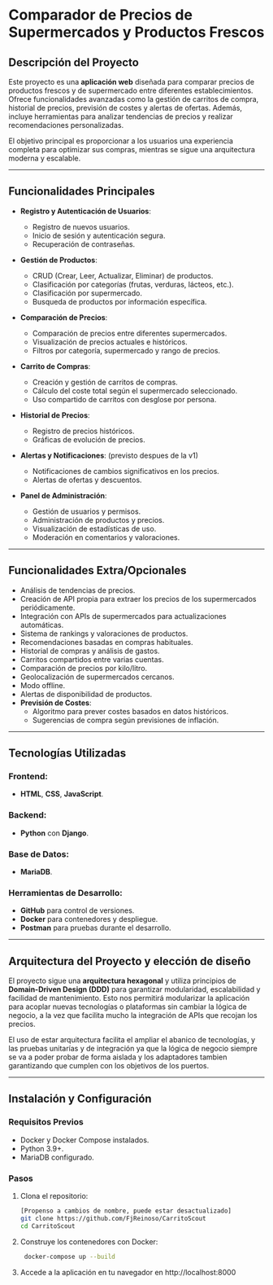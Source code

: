 # Comparador de Precios de Supermercados y Productos Frescos

## Descripción del Proyecto

Este proyecto es una **aplicación web** diseñada para comparar precios de productos frescos y de supermercado entre diferentes establecimientos. Ofrece funcionalidades avanzadas como la gestión de carritos de compra, historial de precios, previsión de costes y alertas de ofertas. Además, incluye herramientas para analizar tendencias de precios y realizar recomendaciones personalizadas.

El objetivo principal es proporcionar a los usuarios una experiencia completa para optimizar sus compras, mientras se sigue una arquitectura moderna y escalable.

---

## Funcionalidades Principales

- **Registro y Autenticación de Usuarios**:
  - Registro de nuevos usuarios.
  - Inicio de sesión y autenticación segura.
  - Recuperación de contraseñas.

- **Gestión de Productos**:
  - CRUD (Crear, Leer, Actualizar, Eliminar) de productos.
  - Clasificación por categorías (frutas, verduras, lácteos, etc.).
  - Clasificación por supermercado.
  - Busqueda de productos por información específica.

- **Comparación de Precios**:
  - Comparación de precios entre diferentes supermercados.
  - Visualización de precios actuales e históricos.
  - Filtros por categoría, supermercado y rango de precios.

- **Carrito de Compras**:
  - Creación y gestión de carritos de compras.
  - Cálculo del coste total según el supermercado seleccionado.
  - Uso compartido de carritos con desglose por persona.

- **Historial de Precios**:
  - Registro de precios históricos.
  - Gráficas de evolución de precios.

- **Alertas y Notificaciones**: (previsto despues de la v1)
  - Notificaciones de cambios significativos en los precios.
  - Alertas de ofertas y descuentos.

- **Panel de Administración**:
  - Gestión de usuarios y permisos.
  - Administración de productos y precios.
  - Visualización de estadísticas de uso.
  - Moderación en comentarios y valoraciones.

---

## Funcionalidades Extra/Opcionales

- Análisis de tendencias de precios.
- Creación de API propia para extraer los precios de los supermercados periódicamente.
- Integración con APIs de supermercados para actualizaciones automáticas.
- Sistema de rankings y valoraciones de productos.
- Recomendaciones basadas en compras habituales.
- Historial de compras y análisis de gastos.
- Carritos compartidos entre varias cuentas.
- Comparación de precios por kilo/litro.
- Geolocalización de supermercados cercanos.
- Modo offline.
- Alertas de disponibilidad de productos.
- **Previsión de Costes**:
  - Algoritmo para prever costes basados en datos históricos.
  - Sugerencias de compra según previsiones de inflación.

---

## Tecnologías Utilizadas

### **Frontend**:
- **HTML**, **CSS**, **JavaScript**.

### **Backend**:
- **Python** con **Django**.

### **Base de Datos**:
- **MariaDB**.

### **Herramientas de Desarrollo**:
- **GitHub** para control de versiones.
- **Docker** para contenedores y despliegue.
- **Postman** para pruebas durante el desarrollo.

---

## Arquitectura del Proyecto y elección de diseño

El proyecto sigue una **arquitectura hexagonal** y utiliza principios de **Domain-Driven Design (DDD)** para garantizar modularidad, escalabilidad y facilidad de mantenimiento. Esto nos permitirá modularizar la aplicación para acoplar nuevas tecnologías o plataformas sin cambiar la lógica de negocio, a la vez que facilita mucho la integración de APIs que recojan los precios.

El uso de estar arquitectura facilita el ampliar el abanico de tecnologías, y las pruebas unitarías y de integración ya que la lógica de negocio siempre se va a poder probar de forma aislada y los adaptadores tambien garantizando que cumplen con los objetivos de los puertos.

---

## Instalación y Configuración

### Requisitos Previos
- Docker y Docker Compose instalados.
- Python 3.9+.
- MariaDB configurado.

### Pasos
1. Clona el repositorio:
   ```bash
   [Propenso a cambios de nombre, puede estar desactualizado]
   git clone https://github.com/FjReinoso/CarritoScout
   cd CarritoScout
2. Construye los contenedores con Docker:
    ```bash
     docker-compose up --build
3. Accede a la aplicación en tu navegador en http://localhost:8000